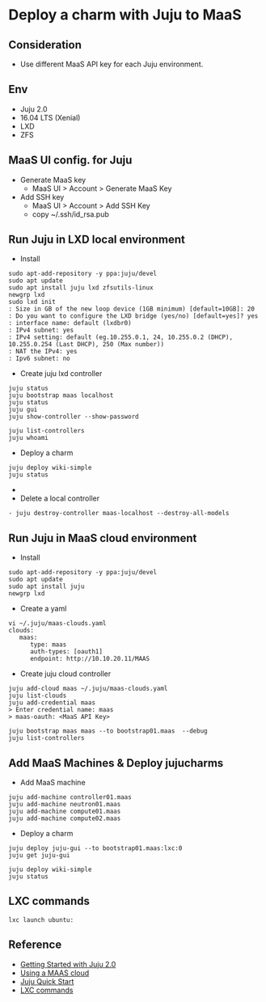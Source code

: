 # Deploy a charm with Juju to MaaS

## Consideration
- Use different MaaS API key for each Juju environment.

## Env
- Juju 2.0
- 16.04 LTS (Xenial)
- LXD 
- ZFS 

## MaaS UI config. for Juju
- Generate MaaS key 
  - MaaS UI > Account > Generate MaaS Key 
- Add SSH key
  - MaaS UI > Account > Add SSH Key 
  - copy ~/.ssh/id_rsa.pub

## Run Juju in LXD local environment
- Install
```
sudo apt-add-repository -y ppa:juju/devel
sudo apt update
sudo apt install juju lxd zfsutils-linux
newgrp lxd
sudo lxd init
: Size in GB of the new loop device (1GB minimum) [default=10GB]: 20
: Do you want to configure the LXD bridge (yes/no) [default=yes]? yes
: interface name: default (lxdbr0)
: IPv4 subnet: yes
: IPv4 setting: default (eg.10.255.0.1, 24, 10.255.0.2 (DHCP), 10.255.0.254 (Last DHCP), 250 (Max number))
: NAT the IPv4: yes
: Ipv6 subnet: no
```

- Create juju lxd controller 
```
juju status
juju bootstrap maas localhost
juju status
juju gui
juju show-controller --show-password

juju list-controllers 
juju whoami
```

- Deploy a charm
```
juju deploy wiki-simple
juju status
```

- 
- Delete a local controller
```
- juju destroy-controller maas-localhost --destroy-all-models
```

## Run Juju in MaaS cloud environment
- Install
```
sudo apt-add-repository -y ppa:juju/devel
sudo apt update
sudo apt install juju 
newgrp lxd
```
- Create a yaml
```
vi ~/.juju/maas-clouds.yaml
clouds:
   maas:
      type: maas
      auth-types: [oauth1]
      endpoint: http://10.10.20.11/MAAS
```
- Create juju cloud controller
```
juju add-cloud maas ~/.juju/maas-clouds.yaml
juju list-clouds
juju add-credential maas
> Enter credential name: maas
> maas-oauth: <MaaS API Key>

juju bootstrap maas maas --to bootstrap01.maas  --debug
juju list-controllers 
```

## Add MaaS Machines & Deploy jujucharms

- Add MaaS machine
```
juju add-machine controller01.maas
juju add-machine neutron01.maas
juju add-machine compute01.maas
juju add-machine compute02.maas
```
- Deploy a charm
```
juju deploy juju-gui --to bootstrap01.maas:lxc:0
juju get juju-gui

juju deploy wiki-simple
juju status
```

## LXC commands
```
lxc launch ubuntu:

```
## Reference
- [Getting Started with Juju 2.0](https://jujucharms.com/docs/stable/getting-started)
- [Using a MAAS cloud](https://jujucharms.com/docs/2.0/clouds-maas)
- [Juju Quick Start](https://maas.ubuntu.com/docs/juju-quick-start.html)
- [LXC commands](https://insights.ubuntu.com/2016/03/22/lxd-2-0-your-first-lxd-container/)
